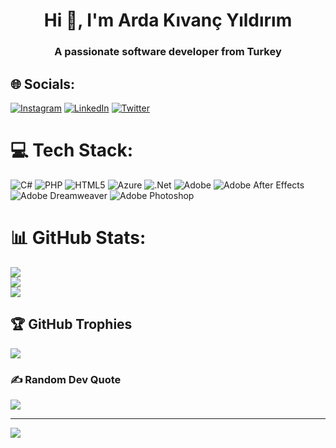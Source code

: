 <h1 align="center">Hi 👋, I'm Arda Kıvanç Yıldırım</h1>
<h3 align="center">A passionate software developer from Turkey</h3>

## 🌐 Socials:
[![Instagram](https://img.shields.io/badge/Instagram-%23E4405F.svg?logo=Instagram&logoColor=white)](https://instagram.com/ardakivancyildirim) [![LinkedIn](https://img.shields.io/badge/LinkedIn-%230077B5.svg?logo=linkedin&logoColor=white)](https://linkedin.com/in/ardakivancyildirim) [![Twitter](https://img.shields.io/badge/Twitter-%231DA1F2.svg?logo=Twitter&logoColor=white)](https://twitter.com/ardakivancyildirim) 

# 💻 Tech Stack:
![C#](https://img.shields.io/badge/c%23-%23239120.svg?style=for-the-badge&logo=csharp&logoColor=white) ![PHP](https://img.shields.io/badge/php-%23777BB4.svg?style=for-the-badge&logo=php&logoColor=white) ![HTML5](https://img.shields.io/badge/html5-%23E34F26.svg?style=for-the-badge&logo=html5&logoColor=white) ![Azure](https://img.shields.io/badge/azure-%230072C6.svg?style=for-the-badge&logo=microsoftazure&logoColor=white) ![.Net](https://img.shields.io/badge/.NET-5C2D91?style=for-the-badge&logo=.net&logoColor=white) ![Adobe](https://img.shields.io/badge/adobe-%23FF0000.svg?style=for-the-badge&logo=adobe&logoColor=white) ![Adobe After Effects](https://img.shields.io/badge/Adobe%20After%20Effects-9999FF.svg?style=for-the-badge&logo=Adobe%20After%20Effects&logoColor=white) ![Adobe Dreamweaver](https://img.shields.io/badge/Adobe%20Dreamweaver-FF61F6.svg?style=for-the-badge&logo=Adobe%20Dreamweaver&logoColor=white) ![Adobe Photoshop](https://img.shields.io/badge/adobe%20photoshop-%2331A8FF.svg?style=for-the-badge&logo=adobe%20photoshop&logoColor=white)
# 📊 GitHub Stats:
![](https://github-readme-stats.vercel.app/api?username=ardakivancyildirim&theme=default&hide_border=false&include_all_commits=false&count_private=false)<br/>
![](https://github-readme-streak-stats.herokuapp.com/?user=ardakivancyildirim&theme=default&hide_border=false)<br/>
![](https://github-readme-stats.vercel.app/api/top-langs/?username=ardakivancyildirim&theme=default&hide_border=false&include_all_commits=false&count_private=false&layout=compact)

## 🏆 GitHub Trophies
![](https://github-profile-trophy.vercel.app/?username=ardakivancyildirim&theme=flat&no-frame=false&no-bg=false&margin-w=4)

### ✍️ Random Dev Quote
![](https://quotes-github-readme.vercel.app/api?type=vetical&theme=light)

---
[![](https://visitcount.itsvg.in/api?id=ardakivancyildirim&icon=7&color=12)](https://visitcount.itsvg.in)

<!-- Proudly created with GPRM ( https://gprm.itsvg.in ) -->
